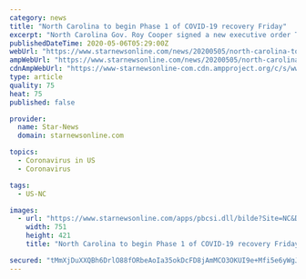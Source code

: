 ```yaml
---
category: news
title: "North Carolina to begin Phase 1 of COVID-19 recovery Friday"
excerpt: "North Carolina Gov. Roy Cooper signed a new executive order Tuesday afternoon to modify the state’s stay-at-home order and transition to Phase 1 of easing certain COVID-19 restrictions, beginning Friday at 5 pm."
publishedDateTime: 2020-05-06T05:29:00Z
webUrl: "https://www.starnewsonline.com/news/20200505/north-carolina-to-begin-phase-1-of-covid-19-recovery-friday"
ampWebUrl: "https://www.starnewsonline.com/news/20200505/north-carolina-to-begin-phase-1-of-covid-19-recovery-friday?template=ampart"
cdnAmpWebUrl: "https://www-starnewsonline-com.cdn.ampproject.org/c/s/www.starnewsonline.com/news/20200505/north-carolina-to-begin-phase-1-of-covid-19-recovery-friday?template=ampart"
type: article
quality: 75
heat: 75
published: false

provider:
  name: Star-News
  domain: starnewsonline.com

topics:
  - Coronavirus in US
  - Coronavirus

tags:
  - US-NC

images:
  - url: "https://www.starnewsonline.com/apps/pbcsi.dll/bilde?Site=NC&Date=20200505&Category=NEWS&ArtNo=200509431&Ref=AR"
    width: 751
    height: 421
    title: "North Carolina to begin Phase 1 of COVID-19 recovery Friday"

secured: "tMmXjDuXXQBh6DrlO88fORbeAoIa35okDcFD8jAmMCO3OKUI9e+Mfi5e6yWgJfjARW6MN1LtnuP4krw+auvot+5N/f03wuiB79GaMwEx/KIJ4bqTJd3cZFthHzdq3dPIWml0KyDR3X3+obmhIrOWBhIygIlmm5SckufYvWN+5S2o+OOAfRE+OoO2DmkdUg60kJ7G9LzdRhV2rS32IgShUx2QVcylg0/3u9h7edipdPwvRRqS9yq6jqyb+fSQa0QApZNqvBjliPjuRiL/rlPGuP6rYhWNa5qYEY9sZ81ZzTeeQjYEkuf8X3mgBpy/6s3M1tcKz37eQGwidlHM7W7ZHF9D+auBmU3/3yOrDGOO1T+JDkvjkcRn1aG5mFPRYIW1tU1a2WvgGfkySc14G4eRnWzx+ekUVyd1XJIflYjheQtl2KnYyPVqosARXDNFfk3/yk46PUTSHMM6p0YEXqg3rsRRYgCYcpnfSYo4H5EU/yM=;/9TKvKgvpEmJiU1xWYQKoQ=="
---
```



